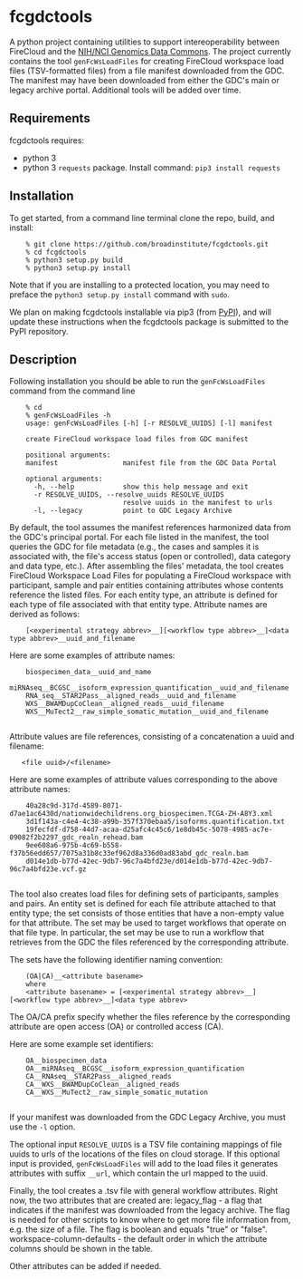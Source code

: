 # fcgdctools
A python project containing utilities to support intereoperability between FireCloud and the [NIH/NCI Genomics Data Commons](https://gdc.cancer.gov/).  The project currently contains the tool `genFcWsLoadFiles` for creating FireCloud workspace load files (TSV-formatted files) from a file manifest downloaded from the GDC.  The manifest may have been downloaded from either the GDC's main or legacy archive portal.  Additional tools will be added over time.  

## Requirements

fcgdctools requires: 

* python 3 
* python 3 `requests` package.  Install command: `pip3 install requests` 


## Installation

To get started, from a command line terminal clone the repo, build, and install:

```
	% git clone https://github.com/broadinstitute/fcgdctools.git
	% cd fcgdctools
	% python3 setup.py build
	% python3 setup.py install
```
Note that if you are installing to a protected location, you may need to preface the `python3 setup.py install` command with `sudo`.  

We plan on making fcgdctools installable via pip3 (from [PyPI](https://pypi.python.org/pypi)), and will update these instructions when the fcgdctools package is submitted to the PyPI repository.

## Description
Following installation you should be able to run the `genFcWsLoadFiles` command from the command line

```
	% cd
	% genFcWsLoadFiles -h
	usage: genFcWsLoadFiles [-h] [-r RESOLVE_UUIDS] [-l] manifest

	create FireCloud workspace load files from GDC manifest

	positional arguments:
  	manifest                manifest file from the GDC Data Portal

	optional arguments:
  	  -h, --help            show this help message and exit
  	  -r RESOLVE_UUIDS, --resolve_uuids RESOLVE_UUIDS
                            resolve uuids in the manifest to urls
  	  -l, --legacy          point to GDC Legacy Archive
  ```
By default, the tool assumes the manifest references harmonized data from the GDC's principal portal.  For each file listed in the manifest, the tool queries the GDC for file metadata (e.g., the cases and samples it is associated with, the file's access status (open or controlled), data category and data type, etc.). After assembling the files' metadata, the tool creates FireCloud Workspace Load Files for populating a FireCloud workspace with participant, sample and pair entities containing attributes whose contents reference the listed files.  For each entity type, an attribute is defined for each type of file associated with that entity type.  Attribute names are derived as follows:

```
    [<experimental strategy abbrev>__][<workflow type abbrev>__]<data type abbrev>__uuid_and_filename
```
Here are some examples of attribute names:

```
    biospecimen_data__uuid_and_name
    miRNAseq__BCGSC__isoform_expression_quantification__uuid_and_filename
    RNA_seq__STAR2Pass__aligned_reads__uuid_and_filename
    WXS__BWAMDupCoClean__aligned_reads__uuid_filename
    WXS__MuTect2__raw_simple_somatic_mutation__uuid_and_filename
    
```

Attribute values are file references, consisting of a concatenation a uuid and filename:

```
   <file uuid>/<filename>
```

Here are some examples of attribute values corresponding to the above attribute names:

```
    40a28c9d-317d-4589-8071-d7ae1ac6430d/nationwidechildrens.org_biospecimen.TCGA-ZH-A8Y3.xml
    3d1f143a-c4e4-4c38-a99b-357f370ebaa5/isoforms.quantification.txt
    19fecfdf-d758-44d7-acaa-d25afc4c45c6/1e8db45c-5078-4985-ac7e-09082f2b2297_gdc_realn_rehead.bam
    9ee608a6-975b-4c69-b558-f37b56edd657/7075a31b8c33ef962d8a336d0ad83abd_gdc_realn.bam
    d014e1db-b77d-42ec-9db7-96c7a4bfd23e/d014e1db-b77d-42ec-9db7-96c7a4bfd23e.vcf.gz
    
```
The tool also creates load files for defining sets of participants, samples and pairs.  An entity set is defined for each file attribute attached to that entity type; the set consists of those entities that have a non-empty value for that attribute.  The set may be used to target workflows that operate on that file type.  In particular, the set may be use to run a workflow that retrieves from the GDC the files referenced by the corresponding attribute.  

The sets have the following identifier naming convention:

```
	(OA|CA)__<attribute basename>
	where
	<attribute basename> = [<experimental strategy abbrev>__][<workflow type abbrev>__]<data type abbrev>
``` 

The OA/CA prefix specify whether the files reference by the corresponding attribute are open access (OA) or controlled access (CA).

Here are some example set identifiers:

```
	OA__biospecimen_data
	OA__miRNAseq__BCGSC__isoform_expression_quantification
	CA__RNAseq__STAR2Pass__aligned_reads
	CA__WXS__BWAMDupCoClean__aligned_reads
	CA__WXS__MuTect2__raw_simple_somatic_mutation
	
```
If your manifest was downloaded from the GDC Legacy Archive, you must use the `-l` option.

The optional input `RESOLVE_UUIDS` is a TSV file containing mappings of file uuids to urls of the locations of the files on cloud storage.  If this optional input is provided, `genFcWsLoadFiles` will add to the load files it generates attributes with suffix `__url`, which contain the url mapped to the uuid.

Finally, the tool creates a .tsv file with general workflow attributes.
Right now, the two attributes that are created are:
legacy_flag - a flag that indicates if the manifest was downloaded from the legacy archive. The flag is needed for other scripts to know where to get more file information from, e.g. the size of a file. The flag is boolean and equals "true" or "false".
workspace-column-defaults - the default order in which the attribute columns should be shown in the table.

Other attributes can be added if needed.

